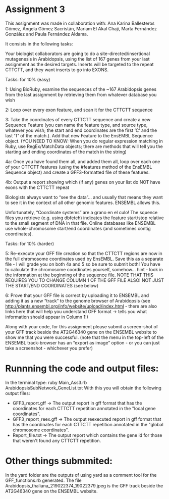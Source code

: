 # Assignment 3

This assignment was made in collaboration with: Ana Karina Ballesteros Gómez, Ángela Gómez Sacristán, Mariam El Akal Chaji, Marta Fernández González and Paula Fernández Aldama. 

It consists in the following tasks: 

Your biologist collaborators are going to do a site-directed/insertional mutagenesis in Arabidopsis, using the list of 167 genes from your last assignment as the desired targets.  Inserts will be targeted to the repeat CTTCTT, and they want inserts to go into EXONS.

Tasks:  for 10% (easy)

1:  Using BioRuby, examine the sequences of the ~167 Arabidopsis genes from the last assignment by retrieving them from whatever database you wish

2: Loop over every exon feature, and scan it for the CTTCTT sequence

3:  Take the coordinates of every CTTCTT sequence and create a new Sequence Feature (you can name the feature type, and source type, whatever you wish; the start and end coordinates are the first ‘C’ and the last ‘T’ of the match.).  Add that new Feature to the EnsEMBL Sequence object.  (YOU NEED TO KNOW:  When you do regular expression matching in Ruby, use RegEx/MatchData objects; there are methods that will tell you the starting and ending coordinates of the match in the string)

4a:  Once you have found them all, and added them all, loop over each one of your CTTCTT features (using the #features method of the EnsEMBL Sequence object) and create a GFF3-formatted file of these features.

4b:  Output a report showing which (if any) genes on your list do NOT have exons with the CTTCTT repeat

Biologists always want to “see the data”... and usually that means they want to see it in the context of all other genomic features.  ENSEMBL allows this.

Unfortunately, “Coordinate systems” are a grano en el culo!  The squence files you retrieve (e.g. using dbfetch) indicates the feature start/stop relative to the small segment of DNA in that file.  Online databases like ENSEMBL use whole-chromosome start/end coordinates (and sometimes contig coordinates).

Tasks:  for 10% (harder)

5:   Re-execute your GFF file creation so that the CTTCTT regions are now in the full chromosome coordinates used by EnsEMBL.  Save this as a separate file - I will grade you on both 4a and 5 so be sure to submit both! You have to calculate the chromosome coordinates yourself, somehow… hint - look in the information at the beginning of the sequence file.  NOTE THAT THIS REQUIRES YOU TO CHANGE COLUMN 1 OF THE GFF FILE ALSO!  NOT JUST THE START/END COORDINATES (see below)

6:   Prove that your GFF file is correct by uploading it to ENSEMBL and adding it as a new “track” to the genome browser of Arabidopsis (see http://plants.ensembl.org/info/website/upload/index.html  - there are also links here that will help you understand GFF format → tells you what information should appear in Column 1!)    

Along with your code, for this assignment please submit a screen-shot of your GFF track beside the AT2G46340 gene on the ENSEMBL website to show me that you were successful.  (note that the menu in the top-left of the ENSEMBL track-browser has an “export as image” option - or you can just take a screenshot - whichever you prefer)

# Runnning the code and output files: 

In the terminal type: ruby Main_Ass3.rb ArabidopsisSubNetwork_GeneList.txt
With this you will obtain the following output files: 
- GFF3_report.gff -> The output report in gff format that has the coordinates for each CTTCTT repetition annotated in the "local gene coordinates". 
- GFF3_report_reex.gff -> The output reexecuted report in gff format that has the coordinates for each CTTCTT repetition annotated in the "global chromosome coordinates". 
- Report_file.txt -> The output report which contains the gene id for those that weren't found any CTTCTT repetition. 

# Other things submmited: 
 
In the yard folder are the outputs of using yard as a comment tool for the GFF_functions.rb generated. 
The file Arabidopsis_thaliana_219022374_19022379.jpeg is the GFF track beside the AT2G46340 gene on the ENSEMBL website. 

